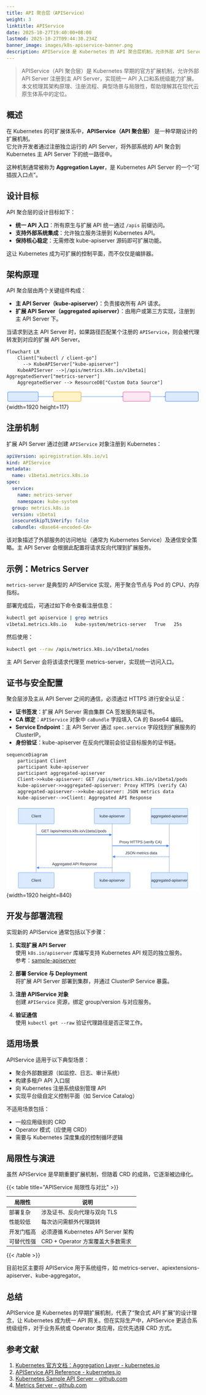 ```yaml
---
title: API 聚合层（APIService）
weight: 3
linktitle: APIService
date: 2025-10-27T19:40:00+08:00
lastmod: 2025-10-27T09:44:30.234Z
banner_image: images/k8s-apiservice-banner.png
description: APIService 是 Kubernetes 的 API 聚合层机制，允许外部 API Server 注册到主 API Server 下，实现统一的 API 接口暴露。本文介绍其架构原理、注册方式与典型应用。
---
```


> APIService（API 聚合层）是 Kubernetes 早期的官方扩展机制，允许外部 API Server 注册到主 API Server，实现统一 API 入口和系统级能力扩展。本文梳理其架构原理、注册流程、典型场景与局限性，帮助理解其在现代云原生体系中的定位。

## 概述

在 Kubernetes 的可扩展体系中，**APIService（API 聚合层）** 是一种早期设计的扩展机制。  
它允许开发者通过注册独立运行的 API Server，将外部系统的 API 聚合到 Kubernetes 主 API Server 下的统一路径中。

这种机制通常被称为 **Aggregation Layer**，是 Kubernetes API Server 的一个“可插拔入口点”。

## 设计目标

API 聚合层的设计目标如下：

- **统一 API 入口**：所有原生与扩展 API 统一通过 `/apis` 前缀访问。
- **支持外部系统集成**：允许独立服务注册到 Kubernetes API。
- **保持核心稳定**：无需修改 kube-apiserver 源码即可扩展功能。

这让 Kubernetes 成为可扩展的控制平面，而不仅仅是编排器。

## 架构原理

API 聚合层由两个关键组件构成：

- **主 API Server（kube-apiserver）**：负责接收所有 API 请求。
- **扩展 API Server（aggregated apiserver）**：由用户或第三方实现，注册到主 API Server 下。

当请求到达主 API Server 时，如果路径匹配某个注册的 `APIService`，则会被代理转发到对应的扩展 API Server。

```mermaid "API 聚合层架构"
flowchart LR
    Client["kubectl / client-go"]
      --> KubeAPIServer["kube-apiserver"]
    KubeAPIServer -->|/apis/metrics.k8s.io/v1beta1| AggregatedServer["metrics-server"]
    AggregatedServer --> ResourceDB["Custom Data Source"]
```

![API 聚合层架构](a0b7be7f710488c91a7be4c26c7cf752.svg)
{width=1920 height=117}

## 注册机制

扩展 API Server 通过创建 `APIService` 对象注册到 Kubernetes：

```yaml
apiVersion: apiregistration.k8s.io/v1
kind: APIService
metadata:
  name: v1beta1.metrics.k8s.io
spec:
  service:
    name: metrics-server
    namespace: kube-system
  group: metrics.k8s.io
  version: v1beta1
  insecureSkipTLSVerify: false
  caBundle: <Base64-encoded-CA>
```

该对象描述了外部服务的访问地址（通常为 Kubernetes Service）及通信安全策略。主 API Server 会根据此配置将请求反向代理到扩展服务。

## 示例：Metrics Server

`metrics-server` 是典型的 APIService 实现，用于聚合节点与 Pod 的 CPU、内存指标。

部署完成后，可通过如下命令查看注册信息：

```bash
kubectl get apiservice | grep metrics
v1beta1.metrics.k8s.io   kube-system/metrics-server   True   25s
```

然后使用：

```bash
kubectl get --raw /apis/metrics.k8s.io/v1beta1/nodes
```

主 API Server 会将该请求代理至 metrics-server，实现统一访问入口。

## 证书与安全配置

聚合层涉及主从 API Server 之间的通信，必须通过 HTTPS 进行安全认证：

- **证书签发**：扩展 API Server 需由集群 CA 签发服务端证书。
- **CA 绑定**：`APIService` 对象中 `caBundle` 字段填入 CA 的 Base64 编码。
- **Service Endpoint**：主 API Server 通过 `spec.service` 字段找到扩展服务的 ClusterIP。
- **身份验证**：kube-apiserver 在反向代理前会验证目标服务的证书链。

```mermaid "APIService 证书与安全通信流程"
sequenceDiagram
    participant Client
    participant kube-apiserver
    participant aggregated-apiserver
    Client->>kube-apiserver: GET /apis/metrics.k8s.io/v1beta1/pods
    kube-apiserver->>aggregated-apiserver: Proxy HTTPS (verify CA)
    aggregated-apiserver-->>kube-apiserver: JSON metrics data
    kube-apiserver-->>Client: Aggregated API Response
```

![APIService 证书与安全通信流程](d406fe1a2be7373762413c2de408722f.svg)
{width=1920 height=840}

## 开发与部署流程

实现新的 APIService 通常包括以下步骤：

1. **实现扩展 API Server**  
   使用 `k8s.io/apiserver` 库编写支持 Kubernetes API 规范的独立服务。  
   参考：[sample-apiserver](https://github.com/kubernetes/sample-apiserver)

2. **部署 Service 与 Deployment**  
   将扩展 API Server 部署到集群，并通过 ClusterIP Service 暴露。

3. **注册 APIService 对象**  
   创建 `APIService` 资源，绑定 group/version 与对应服务。

4. **验证通信**  
   使用 `kubectl get --raw` 验证代理路径是否正常工作。

## 适用场景

APIService 适用于以下典型场景：

- 聚合外部数据源（如监控、日志、审计系统）
- 构建多租户 API 入口层
- 向 Kubernetes 注册系统级别管理 API
- 实现平台级自定义控制平面（如 Service Catalog）

不适用场景包括：

- 一般应用级别的 CRD
- Operator 模式（应使用 CRD）
- 需要与 Kubernetes 深度集成的控制循环逻辑

## 局限性与演进

虽然 APIService 是早期重要扩展机制，但随着 CRD 的成熟，它逐渐被边缘化。

{{< table title="APIService 局限性与对比" >}}

| 局限性   | 说明                            |
| -------- | ----------------------------- |
| 部署复杂  | 涉及证书、反向代理与双向 TLS              |
| 性能较低  | 每次访问需额外代理跳转                   |
| 开发门槛高 | 必须遵循 Kubernetes API Server 架构 |
| 可替代性强 | CRD + Operator 方案覆盖大多数需求      |

{{< /table >}}

目前社区主要将 APIService 用于系统组件，如 metrics-server、apiextensions-apiserver、kube-aggregator。

## 总结

APIService 是 Kubernetes 的早期扩展机制，代表了“聚合式 API 扩展”的设计理念，让 Kubernetes 成为统一 API 网关。但在实际生产中，APIService 更适合系统级组件，对于业务系统或 Operator 类应用，应优先选择 CRD 方式。

## 参考文献

1. [Kubernetes 官方文档：Aggregation Layer - kubernetes.io](https://kubernetes.io/docs/concepts/extend-kubernetes/api-extension/apiserver-aggregation/)
2. [APIService API Reference - kubernetes.io](https://kubernetes.io/docs/reference/generated/kubernetes-api/v1.30/#apiservice-v1-apiregistration-k8s-io)
3. [Kubernetes Sample API Server - github.com](https://github.com/kubernetes/sample-apiserver)
4. [Metrics Server - github.com](https://github.com/kubernetes-sigs/metrics-server)
